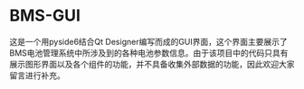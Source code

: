 # BMS-GUI
这是一个用pyside6结合Qt Designer编写而成的GUI界面，这个界面主要展示了BMS电池管理系统中所涉及到的各种电池参数信息。由于该项目中的代码只具有展示图形界面以及各个组件的功能，并不具备收集外部数据的功能，因此欢迎大家留言进行补充。
